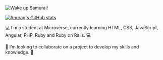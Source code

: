 ![Wake up Samurai!](https://media.giphy.com/media/mBvUaCuDPEXNnIk2NK/giphy.gif)


[![Anurag's GitHub stats](https://github-readme-stats.vercel.app/api?username=tiagorahal)](https://github.com/anuraghazra/github-readme-stats)



  :computer: I’m a student at Microverse, currently learning HTML, CSS, JavaScript, Angular, PHP, Ruby and Ruby on Rails. :computer:
     
  :robot: I’m looking to collaborate on a project to develop my skills and knowledge. :robot:

  
